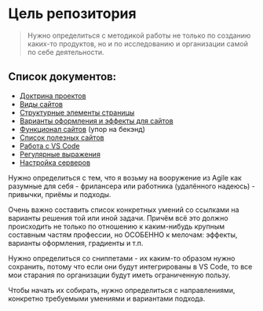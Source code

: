 # Цель репозитория

> Нужно определиться с методикой работы не только по созданию каких-то продуктов, но и по исследованию и организации самой по себе деятельности.

## Список документов:
- [Доктрина проектов](https://github.com/boyko1989/journal/blob/master/01%20-%20%D0%94%D0%BE%D0%BA%D1%82%D1%80%D0%B8%D0%BD%D0%B0%20%D0%BF%D1%80%D0%BE%D0%B5%D0%BA%D1%82%D0%BE%D0%B2.md)
- [Виды сайтов](https://github.com/boyko1989/journal/blob/master/%D0%92%D0%B8%D0%B4%D1%8B%20%D1%81%D0%B0%D0%B9%D1%82%D0%BE%D0%B2.md)
- [Структурные элементы страницы](https://github.com/boyko1989/journal/blob/master/%D0%92%D0%B8%D0%B4%D1%8B%20%D1%81%D0%BE%D1%81%D1%82%D0%B0%D0%B2%D0%BD%D1%8B%D1%85%20%D1%87%D0%B0%D1%81%D1%82%D0%B5%D0%B9%20%D1%81%D0%B0%D0%B9%D1%82%D0%BE%D0%B2.md)
- [Варианты оформления и эффекты для сайтов](https://github.com/boyko1989/journal/blob/master/%D0%92%D0%B0%D1%80%D0%B8%D0%B0%D0%BD%D1%82%D1%8B%20%D0%BE%D1%84%D0%BE%D1%80%D0%BC%D0%BB%D0%B5%D0%BD%D0%B8%D1%8F%20%D0%B8%20%D1%8D%D1%84%D1%84%D0%B5%D0%BA%D1%82%D1%8B%20%D0%B4%D0%BB%D1%8F%20%D1%81%D0%B0%D0%B9%D1%82%D0%BE%D0%B2.md)
- [Функционал сайтов](https://github.com/boyko1989/journal/blob/master/%D0%A4%D1%83%D0%BD%D0%BA%D1%86%D0%B8%D0%BE%D0%BD%D0%B0%D0%BB%20%D1%81%D0%B0%D0%B9%D1%82%D0%BE%D0%B2.md) (упор на бекэнд)
- [Список полезных сайтов](https://github.com/boyko1989/journal/blob/master/%D0%A1%D0%BF%D0%B8%D1%81%D0%BE%D0%BA%20%D0%BF%D0%BE%D0%BB%D0%B5%D0%B7%D0%BD%D1%8B%D1%85%20%D1%81%D0%B0%D0%B9%D1%82%D0%BE%D0%B2.md)
- [Работа с VS Code](https://github.com/boyko1989/journal/blob/master/%D0%A0%D0%B0%D0%B1%D0%BE%D1%82%D0%B0%20%D1%81%20VS%20Code.md)
- [Регулярные выражения](https://github.com/boyko1989/journal/blob/master/%D0%A0%D0%B5%D0%B3%D1%83%D0%BB%D1%8F%D1%80%D0%BD%D1%8B%D0%B5%20%D0%B2%D1%8B%D1%80%D0%B0%D0%B6%D0%B5%D0%BD%D0%B8%D1%8F.md)
- [Настройка серверов](https://github.com/boyko1989/journal/blob/master/%D0%9D%D0%B0%D1%81%D1%82%D1%80%D0%BE%D0%B9%D0%BA%D0%B0%20%D1%81%D0%B5%D1%80%D0%B2%D0%B5%D1%80%D0%BE%D0%B2.md)

Нужно определиться с тем, что я возьму на вооружение из Agile как разумные для себя - фрилансера или работника (удалённого надеюсь) - привычки, приёмы и подходы.

Очень важно составить список конкретных умений со ссылками на варианты решения той или иной задачи. Причём всё это должно происходить не только по отношению к каким-нибудь крупным составным частям профессии, но ОСОБЕННО к мелочам: эффекты, варианты оформления, градиенты и т.п.

Нужно определиться со сниппетами - их каким-то образом нужно сохранить, потому что если они будут интегрированы в VS Code, то все мои старания по организации будут иметь ограниченную пользу.

Чтобы начать их собирать, нужно определиться с направлениями, конкретно требуемыми умениями и вариантами подхода.

